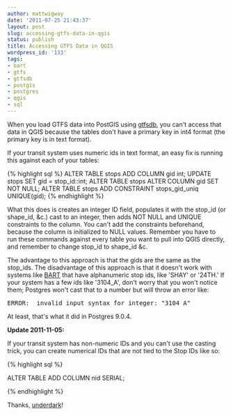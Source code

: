 ```yaml
---
author: mattwigway
date: '2011-07-25 21:43:37'
layout: post
slug: accessing-gtfs-data-in-qgis
status: publish
title: Accessing GTFS Data in QGIS
wordpress_id: '133'
tags:
- bart
- gtfs
- gtfsdb
- postgis
- postgres
- qgis
- sql
---
```


When you load GTFS data into PostGIS using [gtfsdb](http://code.google.com/p/gtfsdb/), you can't access that data in QGIS because the tables don't have a primary key in int4 format (the primary key is in text format).

If your transit system uses numeric ids in text format, an easy fix is running this against each of your tables:

{% highlight sql %}
ALTER TABLE stops ADD COLUMN gid int;
UPDATE stops SET gid = stop_id::int;
ALTER TABLE stops ALTER COLUMN gid SET NOT NULL;
ALTER TABLE stops ADD CONSTRAINT stops_gid_uniq UNIQUE(gid);
{% endhighlight %}

What this does is creates an integer ID field, populates it with the stop_id (or shape_id, &c.) cast to an integer, then adds NOT NULL and UNIQUE constraints to the column. You can't add the constraints beforehand, because the column is initialized to NULL values. Remember you have to run these commands against every table you want to pull into QGIS directly, and remember to change stop_id to shape_id &c.

The advantage to this approach is that the gids are the same as the stop_ids. The disadvantage of this approach is that it doesn't work with systems like [BART](http://bart.gov) that have alphanumeric stop ids, like 'SHAY' or '24TH.' If your system has a few ids like '3104_A', don't worry that you won't notice them; Postgres won't cast that to a number but will throw an error like:

<pre>
ERROR:  invalid input syntax for integer: "3104_A"
</pre>

At least, that's what it did in Postgres 9.0.4.

**Update 2011-11-05:**

If your transit system has non-numeric IDs and you can't use the casting trick, you can create numerical IDs that are not tied to the Stop IDs like so:

{% highlight sql %}

ALTER TABLE <table> ADD COLUMN nid SERIAL;

{% endhighlight %}

Thanks, [underdark](http://underdark.wordpress.com)!
